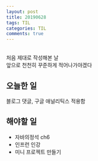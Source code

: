 ```yaml
---
layout: post
title: 20190628
tags: TIL
categories: TIL
comments: true
---
```


<br>
처음 제대로 작성해본 날<br>
앞으로 천천히 꾸준하게 적어나가야겠다<br>

## 오늘한 일
블로그 댓글, 구글 애널리틱스 적용함

## 해야할 일 
* 자바의정석 ch6<br>
* 인프런 인강<br>
* 미니 프로젝트 만들기


